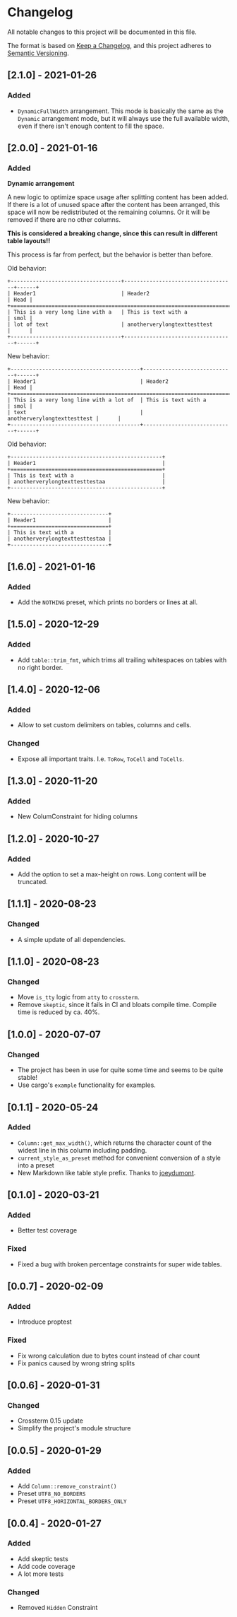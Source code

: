 # Changelog
All notable changes to this project will be documented in this file.

The format is based on [Keep a Changelog](https://keepachangelog.com/en/1.0.0/), and this project adheres to [Semantic Versioning](https://semver.org/spec/v2.0.0.html).

## [2.1.0] - 2021-01-26

### Added

- `DynamicFullWidth` arrangement.
    This mode is basically the same as the `Dynamic` arrangement mode, but it will always use the full available width, even if there isn't enough content to fill the space.


## [2.0.0] - 2021-01-16

### Added

**Dynamic arrangement**

A new logic to optimize space usage after splitting content has been added.\
If there is a lot of unused space after the content has been arranged, this space will now be redistributed ot the remaining columns.
Or it will be removed if there are no other columns.

**This is considered a breaking change, since this can result in different table layouts!!**

This process is far from perfect, but the behavior is better than before.


Old behavior:
```
+-----------------------------------+-----------------------------------+------+
| Header1                           | Header2                           | Head |
+==============================================================================+
| This is a very long line with a   | This is text with a               | smol |
| lot of text                       | anotherverylongtexttesttest       |      |
+-----------------------------------+-----------------------------------+------+
```

New behavior:
```
+-----------------------------------------+-----------------------------+------+
| Header1                                 | Header2                     | Head |
+==============================================================================+
| This is a very long line with a lot of  | This is text with a         | smol |
| text                                    | anotherverylongtexttesttest |      |
+-----------------------------------------+-----------------------------+------+
```

Old behavior:
```
+------------------------------------------------+
| Header1                                        |
+================================================+
| This is text with a                            |
| anotherverylongtexttesttestaa                  |
+------------------------------------------------+
```

New behavior:
```
+-------------------------------+
| Header1                       |
+===============================+
| This is text with a           |
| anotherverylongtexttesttestaa |
+-------------------------------+
```

## [1.6.0] - 2021-01-16

### Added

- Add the `NOTHING` preset, which prints no borders or lines at all.

## [1.5.0] - 2020-12-29

### Added

- Add `table::trim_fmt`, which trims all trailing whitespaces on tables with no right border.

## [1.4.0] - 2020-12-06

### Added

- Allow to set custom delimiters on tables, columns and cells.

### Changed

- Expose all important traits. I.e. `ToRow`, `ToCell` and `ToCells`.

## [1.3.0] - 2020-11-20

### Added

- New ColumConstraint for hiding columns

## [1.2.0] - 2020-10-27

### Added

- Add the option to set a max-height on rows. Long content will be truncated.

## [1.1.1] - 2020-08-23

### Changed

- A simple update of all dependencies.

## [1.1.0] - 2020-08-23

### Changed

- Move `is_tty` logic from `atty` to `crossterm`.
- Remove `skeptic`, since it fails in CI and bloats compile time. Compile time is reduced by ca. 40%.

## [1.0.0] - 2020-07-07

### Changed

- The project has been in use for quite some time and seems to be quite stable!
- Use cargo's `example` functionality for examples.

## [0.1.1] - 2020-05-24

### Added

- `Column::get_max_width()`, which returns the character count of the widest line in this column including padding.
- `current_style_as_preset` method for convenient conversion of a style into a preset
- New Markdown like table style prefix. Thanks to [joeydumont](https://github.com/joeydumont).

## [0.1.0] - 2020-03-21

### Added

- Better test coverage

### Fixed

- Fixed a bug with broken percentage constraints for super wide tables.

## [0.0.7] - 2020-02-09

### Added

- Introduce proptest

### Fixed

- Fix wrong calculation due to bytes count instead of char count
- Fix panics caused by wrong string splits

## [0.0.6] - 2020-01-31

### Changed

- Crossterm 0.15 update
- Simplify the project's module structure

## [0.0.5] - 2020-01-29

### Added

- Add `Column::remove_constraint()`
- Preset `UTF8_NO_BORDERS`
- Preset `UTF8_HORIZONTAL_BORDERS_ONLY`

## [0.0.4] - 2020-01-27

### Added

- Add skeptic tests
- Add code coverage
- A lot more tests

### Changed

- Removed `Hidden` Constraint
